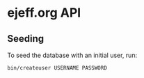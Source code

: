 # ejeff.org API

## Seeding

To seed the database with an initial user, run:

```
bin/createuser USERNAME PASSWORD
```
